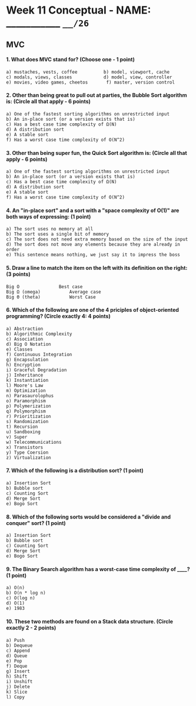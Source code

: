 # Week 11 Conceptual - NAME: ___________  `__/26`


## MVC

#### 1. What does MVC stand for? (Choose one - 1 point)

```
a) mustaches, vests, coffee			 b) model, viewport, cache
c) modals, views, classes  			 d) model, view, controller
e) movies, video games, cheetos		  f) master, version control
```

#### 2. Other than being great to pull out at parties, the Bubble Sort algorithm is: (Circle all that apply - 6 points)

```
a) One of the fastest sorting algorithms on unrestricted input
b) An in-place sort (or a version exists that is)
c) Has a best case time complexity of Ω(N)
d) A distribution sort
e) A stable sort
f) Has a worst case time complexity of O(N^2)
```

#### 3. Other than being super fun, the Quick Sort algorithm is: (Circle all that apply - 6 points)

```
a) One of the fastest sorting algorithms on unrestricted input
b) An in-place sort (or a version exists that is)
c) Has a best case time complexity of Ω(N)
d) A distribution sort
e) A stable sort
f) Has a worst case time complexity of O(N^2)
```

#### 4. An "in-place sort" and a sort with a "space complexity of O(1)" are both ways of expressing: (1 point)

```
a) The sort uses no memory at all
b) The sort uses a single bit of memory
c) The sort does not need extra memory based on the size of the input
d) The sort does not move any elements because they are already in order
e) This sentence means nothing, we just say it to impress the boss
```

#### 5. Draw a line to match the item on the left with its definition on the right: (3 points)

```
Big O				Best case
Big Ω (omega)			Average case
Big Θ (theta)			Worst Case
```

#### 6. Which of the following are one of the 4 priciples of object-oriented programming? (Circle exactly 4: 4 points)

```
a) Abstraction		
b) Algorithmic Complexity
c) Association
d) Big O Notation
e) Classes	
f) Continuous Integration
g) Encapsulation
h) Encryption
i) Graceful Degradation
j) Inheritance 
k) Instantiation 
l) Moore's Law
m) Optimization
n) Parasaurolophus
o) Paramorphism
p) Polymerization 
q) Polymorphism
r) Prioritization
s) Randomization
t) Recursion
u) Sandboxing
v) Super
w) Telecommunications
x) Transistors
y) Type Coersion
z) Virtualization
```

#### 7. Which of the following is a distribution sort? (1 point)
```
a) Insertion Sort
b) Bubble sort
c) Counting Sort
d) Merge Sort
e) Bogo Sort
```

#### 8. Which of the following sorts would be considered a "divide and conquer" sort? (1 point)
```
a) Insertion Sort
b) Bubble sort
c) Counting Sort
d) Merge Sort
e) Bogo Sort
```

#### 9. The Binary Search algorithm has a worst-case time complexity of ____? (1 point)
```
a) O(n)
b) O(n * log n)
c) O(log n)
d) O(1)
e) 1983
```

#### 10. These two methods are found on a Stack data structure. (Circle exactly 2 - 2 points)
```
a) Push
b) Dequeue
c) Append
d) Queue
e) Pop
f) Deque
g) Insert
h) Shift
i) Unshift
j) Delete
k) Slice
l) Copy
```
